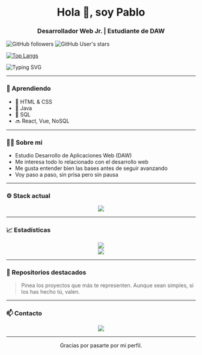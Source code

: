 <h1 align="center">Hola 👋, soy Pablo</h1>
<h3 align="center">Desarrollador Web Jr. | Estudiante de DAW</h3>

![GitHub followers](https://img.shields.io/github/followers/PabloCodevs?label=Seguidores&style=social)
![GitHub User's stars](https://img.shields.io/github/stars/PabloCodevs?affiliations=OWNER%2CCOLLABORATOR%2CORGANIZATION_MEMBER&style=social)

[![Top Langs](https://github-readme-stats.vercel.app/api/top-langs/?username=PabloCodevs&layout=compact&theme=tokyonight&hide_border=true)](https://github.com/anuraghazra/github-readme-stats)

![Typing SVG](https://readme-typing-svg.demolab.com/?lines=Desarrollador+Web+en+proceso;Aprendiendo+Java,+SQL+y+mucho+m%C3%A1s;&center=true&width=440&height=45&color=00BFFF&vCenter=true&pause=1000)


---

### 🚧 Aprendiendo

- 🔹 HTML & CSS  
- 🔹 Java  
- 🔹 SQL  
- 🔜 React, Vue, NoSQL

---

### 🧑‍💻 Sobre mí

- Estudio Desarrollo de Aplicaciones Web (DAW)  
- Me interesa todo lo relacionado con el desarrollo web  
- Me gusta entender bien las bases antes de seguir avanzando  
- Voy paso a paso, sin prisa pero sin pausa

---

### ⚙️ Stack actual

<p align="center">
  <img src="https://skillicons.dev/icons?i=html,css,java,mysql,git" />
</p>

---

### 📈 Estadísticas

<p align="center">
  <img src="https://github-readme-stats.vercel.app/api?username=PabloCodevs&show_icons=true&theme=tokyonight&hide_border=true" />
  <br/>
  <img src="https://github-readme-streak-stats.herokuapp.com/?user=PabloCodevs&theme=tokyonight&hide_border=true" />
</p>

---

### 📌 Repositorios destacados

> Pinea los proyectos que más te representen. Aunque sean simples, si los has hecho tú, valen.

---

### 📫 Contacto

<p align="center">
  <a href="https://www.linkedin.com/in/pablocodevs" target="_blank">
    <img src="https://img.shields.io/badge/LinkedIn-PabloCodevs-blue?style=flat-square&logo=linkedin" />
  </a>
</p>

---

<p align="center">
  Gracias por pasarte por mi perfil.
</p>
